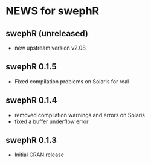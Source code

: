 # NEWS for swephR

## swephR (unreleased)

* new upstream version v2.08

## swephR 0.1.5

* Fixed compilation problems on Solaris for real

## swephR 0.1.4

* removed compilation warnings and errors on Solaris
* fixed a buffer underflow error

## swephR 0.1.3

* Initial CRAN release
